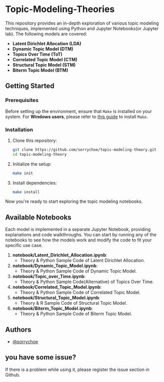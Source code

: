 # Topic-Modeling-Theories

This repository provides an in-depth exploration of various topic modeling techniques, implemented using Python and Jupyter Notebooks(or Jupyter lab). The following models are covered:

- **Latent Dirichlet Allocation (LDA)**
- **Dynamic Topic Model (DTM)**
- **Topics Over Time (ToT)**
- **Correlated Topic Model (CTM)**
- **Structural Topic Model (STM)**
- **Biterm Topic Model (BTM)**

## Getting Started

### Prerequisites

Before setting up the environment, ensure that `Make` is installed on your system. 
For **Windows users**, please refer to [this guide](https://gnuwin32.sourceforge.net/packages/make.htm) to install `Make`.

### Installation

1. Clone this repository:
   ```bash
   git clone https://github.com/sorrychoe/topic-modeling-theory.git
   cd topic-modeling-theory
   ```

2. Initialize the setup:
   ```bash
   make init
   ```

3. Install dependencies:
   ```bash
   make install
   ```

Now you're ready to start exploring the topic modeling notebooks.

## Available Notebooks

Each model is implemented in a separate Jupyter Notebook, providing explanations and code walkthroughs. You can start by running any of the notebooks to see how the models work and modify the code to fit your specific use case.

1. **notebook/Latent_Dirichlet_Allocation.ipynb**:
   - Theory & Python Sample Code of Latent Dirichlet Allocation.
2. **notebook/Dynamic_Topic_Model.ipynb**:
   - Theory & Python Sample Code of Dynamic Topic Model.
3. **notebook/Topic_over_Time.ipynb**:
   - Theory & Python Sample Code(Alternative) of Topics Over Time.
4. **notebook/Correlated_Topic_Model.ipynb**:
   - Theory & Python Sample Code of Correlated Topic Model.
5. **notebook/Structural_Topic_Model.ipynb**:
    - Theory & R Sample Code of Structural Topic Model.
6. **notebook/Biterm_Topic_Model.ipynb**:
    - Theory & Python Sample Code of Biterm Topic Model.

## Authors

- [@sorrychoe](https://www.github.com/sorrychoe)

## you have some issue?

If there is a problem while using it, please register the issue section in Github.
